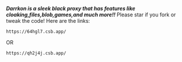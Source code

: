 ***Darrkon is a sleek black proxy that has features like cloaking,files,blob,games,and much more!!***
Please star if you fork or tweak the code!
Here are the links:
```
https://64hgl7.csb.app/
```
OR
```
https://qh2j4j.csb.app/
```
